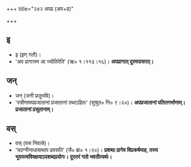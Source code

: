 +++
title="२४२ अपप्र (अप+प्र)"

+++

## इ
- इ (इण् गतौ)।
- 'अप प्रागात्तम आ ज्योतिरेति' (ऋ० १।११३।१६)। **अपप्रागात् दूरमपासरत्।**

## जन्
- जन् (जनी प्रादुर्भावे)।
- 'स्त्रीणामपप्रजातानां प्रजातानां तथाऽहितः' (सुश्रुत० नि० ९।२०)। **अपप्रजातानां पतितगर्भाणाम्। प्रजातानां प्रसूतानाम्।**

## वस्
- वस् (वस निवासे)।
- 'यदग्नीनाधायाथाप प्रवसति' (जै० ब्रा० १।२०)।
**प्रशब्दः प्रागेव विप्रकर्षमाह, तस्य भूयस्त्वविवक्षयाऽपशब्दप्रयोगः। दूरतरं गतो भवतीत्यर्थः।**
